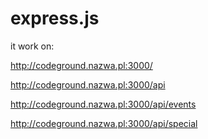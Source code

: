 # express.js
it work on:

http://codeground.nazwa.pl:3000/

http://codeground.nazwa.pl:3000/api

http://codeground.nazwa.pl:3000/api/events

http://codeground.nazwa.pl:3000/api/special
